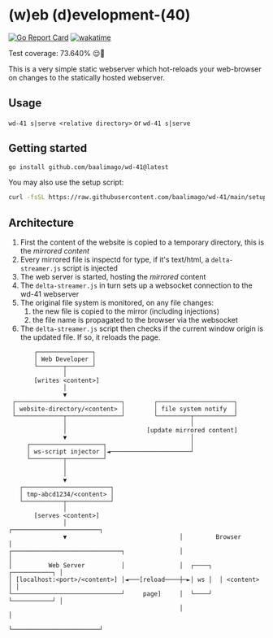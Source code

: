 # (w)eb (d)evelopment-(40)
[![Go Report Card](https://goreportcard.com/badge/github.com/baalimago/wd-41)](https://goreportcard.com/report/github.com/baalimago/wd-41)
[![wakatime](https://wakatime.com/badge/user/018cc8d2-3fd9-47ef-81dc-e4ad645d5f34/project/3bc921ec-dc23-4222-bf00-578f2eda0cbd.svg)](https://wakatime.com/badge/user/018cc8d2-3fd9-47ef-81dc-e4ad645d5f34/project/3bc921ec-dc23-4222-bf00-578f2eda0cbd)

Test coverage: 73.640% 😌👏

This is a very simple static webserver which hot-reloads your web-browser on changes to the statically hosted webserver.

## Usage
`wd-41 s|serve <relative directory>` or `wd-41 s|serve`

## Getting started
```bash
go install github.com/baalimago/wd-41@latest
```

You may also use the setup script:
```bash
curl -fsSL https://raw.githubusercontent.com/baalimago/wd-41/main/setup.sh | sh
```

## Architecture
1. First the content of the website is copied to a temporary directory, this is the _mirrored content_ 
1. Every mirrored file is inspectd for type, if it's text/html, a `delta-streamer.js` script is injected
1. The web server is started, hosting the _mirrored_ content
1. The `delta-streamer.js` in turn sets up a websocket connection to the wd-41 webserver
1. The original file system is monitored, on any file changes:
    1. the new file is copied to the mirror (including injections)
    1. the file name is propagated to the browser via the websocket
1. The `delta-streamer.js` script then checks if the current window origin is the updated file. If so, it reloads the page.
```
       ┌───────────────┐                                                 
       │ Web Developer │                                                 
       └───────┬───────┘                                                 
               │                                                         
       [writes <content>]                                                
               │                                                         
               ▼                                                         
 ┌─────────────────────────────┐        ┌─────────────────────┐          
 │ website-directory/<content> │        │ file system notify  │          
 └─────────────┬───────────────┘        └─────────┬───────────┘          
               │                                  │                      
               │                      [update mirrored content]          
               ▼                                  │                      
     ┌────────────────────┐                       │                      
     │ ws-script injector │◄──────────────────────┘                      
     └─────────┬──────────┘                                              
               │                                                         
               │                                                         
               ▼                                                         
   ┌────────────────────────┐                                            
   │ tmp-abcd1234/<content> │                                            
   └───────────┬────────────┘                                            
               │                                                         
       [serves <content>]                                                
               │                               ┌────────────────────────┐
               ▼                               │         Browser        │
┌──────────────────────────────┐               │                        │
│          Web Server          │               │  ┌────┐  ┌───────────┐ │
│ [localhost:<port>/<content>] │◄───[reload────┼─►│ ws │  │ <content> │ │
└──────────────────────────────┘     page]     │  └────┘  └───────────┘ │
                                               │                        │
                                               └────────────────────────┘
```
